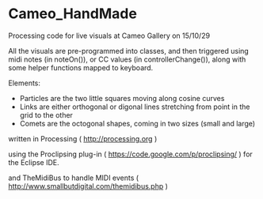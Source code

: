 # Cameo_HandMade
Processing code for live visuals at Cameo Gallery on 15/10/29


All the visuals are pre-programmed into classes, and then triggered using midi notes (in noteOn()), or CC values (in controllerChange()), along with some helper functions mapped to keyboard.

Elements:

- Particles are the two little squares moving along cosine curves
- Links are either orthogonal or digonal lines stretching from point in the grid to the other
- Comets are the octogonal shapes, coming in two sizes (small and large)

written in Processing ( http://processing.org )

using the Proclipsing plug-in ( https://code.google.com/p/proclipsing/ ) for the Eclipse IDE.

and TheMidiBus to handle MIDI events ( http://www.smallbutdigital.com/themidibus.php )
